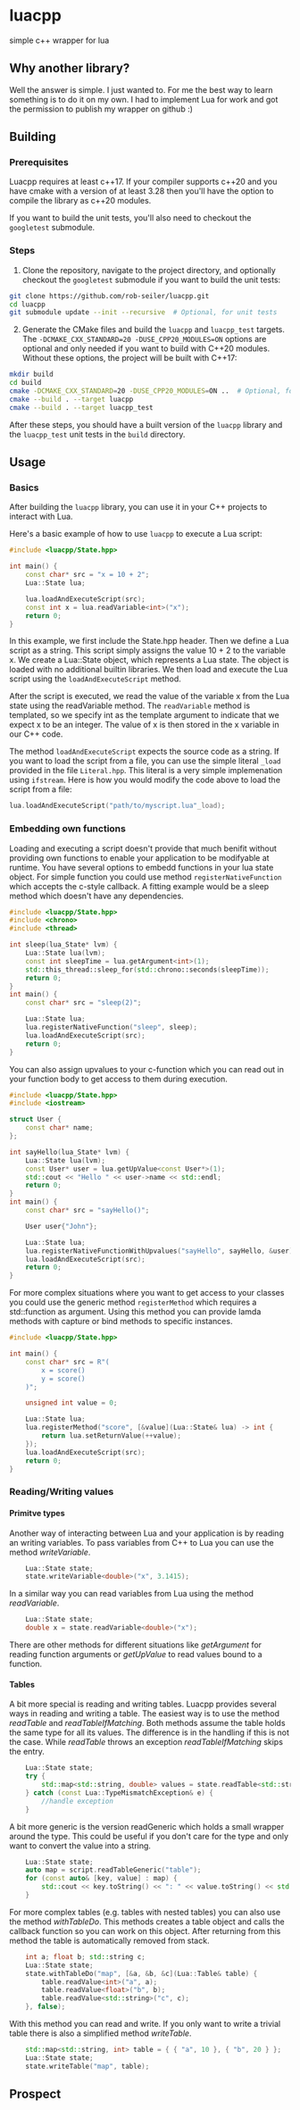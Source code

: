 # luacpp
simple c++ wrapper for lua

## Why another library?
Well the answer is simple. I just wanted to. For me the best way to learn something is to do it on my own. I had to implement Lua for work and got the permission to publish my wrapper on github :)

## Building
### Prerequisites

Luacpp requires at least c++17. If your compiler supports c++20 and you have cmake with a version of at least 3.28 then you'll have the option to compile the library as c++20 modules.

If you want to build the unit tests, you'll also need to checkout the `googletest` submodule.

### Steps

1. Clone the repository, navigate to the project directory, and optionally checkout the `googletest` submodule if you want to build the unit tests:

```bash
git clone https://github.com/rob-seiler/luacpp.git
cd luacpp
git submodule update --init --recursive  # Optional, for unit tests
```

2. Generate the CMake files and build the `luacpp` and `luacpp_test` targets. The `-DCMAKE_CXX_STANDARD=20 -DUSE_CPP20_MODULES=ON` options are optional and only needed if you want to build with C++20 modules. Without these options, the project will be built with C++17:

```bash
mkdir build
cd build
cmake -DCMAKE_CXX_STANDARD=20 -DUSE_CPP20_MODULES=ON ..  # Optional, for C++20 modules
cmake --build . --target luacpp
cmake --build . --target luacpp_test
```

After these steps, you should have a built version of the `luacpp` library and the `luacpp_test` unit tests in the `build` directory.

## Usage
### Basics
After building the `luacpp` library, you can use it in your C++ projects to interact with Lua.

Here's a basic example of how to use `luacpp` to execute a Lua script:

```cpp
#include <luacpp/State.hpp>

int main() {
	const char* src = "x = 10 + 2";
	Lua::State lua;

	lua.loadAndExecuteScript(src);
	const int x = lua.readVariable<int>("x");
	return 0;
}
```
In this example, we first include the State.hpp header. Then we define a Lua script as a string. This script simply assigns the value 10 + 2 to the variable x. We create a Lua::State object, which represents a Lua state. The object is loaded with no additional builtin libraries. We then load and execute the Lua script using the `loadAndExecuteScript` method.

After the script is executed, we read the value of the variable x from the Lua state using the readVariable method. The `readVariable` method is templated, so we specify int as the template argument to indicate that we expect x to be an integer. The value of x is then stored in the x variable in our C++ code.

The method `loadAndExecuteScript` expects the source code as a string. If you want to load the script from a file, you can use the simple literal `_load` provided in the file `Literal.hpp`. This literal is a very simple implemenation using `ifstream`. Here is how you would modify the code above to load the script from a file:
```c++
lua.loadAndExecuteScript("path/to/myscript.lua"_load);
```
### Embedding own functions
Loading and executing a script doesn't provide that much benifit without providing own functions to enable your application to be modifyable at runtime. You have several options to embedd functions in your lua state object. For simple function you could use method `registerNativeFunction` which accepts the c-style callback.
A fitting example would be a sleep method which doesn't have any dependencies.
```c++
#include <luacpp/State.hpp>
#include <chrono>
#include <thread>

int sleep(lua_State* lvm) {
	Lua::State lua(lvm);
	const int sleepTime = lua.getArgument<int>(1);
	std::this_thread::sleep_for(std::chrono::seconds(sleepTime));
	return 0;
}
int main() {
	const char* src = "sleep(2)";

	Lua::State lua;
	lua.registerNativeFunction("sleep", sleep);
	lua.loadAndExecuteScript(src);
	return 0;
}
```

You can also assign upvalues to your c-function which you can read out in your function body to get access to them during execution.
```c++
#include <luacpp/State.hpp>
#include <iostream>

struct User {
	const char* name;
};

int sayHello(lua_State* lvm) {
	Lua::State lua(lvm);
	const User* user = lua.getUpValue<const User*>(1);
	std::cout << "Hello " << user->name << std::endl;
	return 0;
}
int main() {
	const char* src = "sayHello()";

	User user{"John"};

	Lua::State lua;
	lua.registerNativeFunctionWithUpvalues("sayHello", sayHello, &user);
	lua.loadAndExecuteScript(src);
	return 0;
}
```

For more complex situations where you want to get access to your classes you could use the generic method `registerMethod` which requires a std::function as argument. Using this method you can provide lamda methods with capture or bind methods to specific instances.

```c++
#include <luacpp/State.hpp>

int main() {
	const char* src = R"(
		x = score()
		y = score()
	)";

	unsigned int value = 0;

	Lua::State lua;
	lua.registerMethod("score", [&value](Lua::State& lua) -> int { 
		return lua.setReturnValue(++value);
	});
	lua.loadAndExecuteScript(src);
	return 0;
}
```

### Reading/Writing values
#### Primitve types
Another way of interacting between Lua and your application is by reading an writing variables.
To pass variables from C++ to Lua you can use the method _writeVariable_.
```c++
	Lua::State state;
	state.writeVariable<double>("x", 3.1415);
```

In a similar way you can read variables from Lua using the method _readVariable_.
```c++
	Lua::State state;
	double x = state.readVariable<double>("x");
```

There are other methods for different situations like _getArgument_ for reading function arguments or _getUpValue_ to read values bound to a function.

#### Tables
A bit more special is reading and writing tables. Luacpp provides several ways in reading and writing a table. The easiest way is to use the method _readTable_ and _readTableIfMatching_. Both methods assume the table holds the same type for all its values. The difference is in the handling if this is not the case. While _readTable_ throws an exception _readTableIfMatching_ skips the entry.

```c++
	Lua::State state;
	try {
		std::map<std::string, double> values = state.readTable<std::string, double>("lut");
	} catch (const Lua::TypeMismatchException& e) {
		//handle exception
	}
```

A bit more generic is the version readGeneric which holds a small wrapper around the type. This could be useful if you don't care for the type and only want to convert the value into a string.

```c++
	Lua::State state;
	auto map = script.readTableGeneric("table");
	for (const auto& [key, value] : map) {
		std::cout << key.toString() << ": " << value.toString() << std::endl;
	}
```

For more complex tables (e.g. tables with nested tables) you can also use the method _withTableDo_. This methods creates a table object and calls the callback function so you can work on this object. After returning from this method the table is automatically removed from stack.

```c++
	int a; float b;	std::string c;
	Lua::State state;
	state.withTableDo("map", [&a, &b, &c](Lua::Table& table) {
		table.readValue<int>("a", a);
		table.readValue<float>("b", b);
		table.readValue<std::string>("c", c);
	}, false);
```

With this method you can read and write. If you only want to write a trivial table there is also a simplified method _writeTable_.

```c++
	std::map<std::string, int> table = { { "a", 10 }, { "b", 20 } };
	Lua::State state;
	state.writeTable("map", table);
```

## Prospect